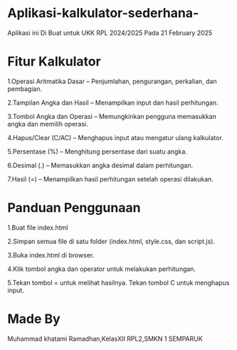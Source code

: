 # Aplikasi-kalkulator-sederhana-
Aplikasi ini Di Buat untuk UKK RPL 2024/2025 Pada 21 February 2025

# Fitur Kalkulator 
1.Operasi Aritmatika Dasar – Penjumlahan, pengurangan, perkalian, dan pembagian.

2.Tampilan Angka dan Hasil – Menampilkan input dan hasil perhitungan.

3.Tombol Angka dan Operasi – Memungkinkan pengguna memasukkan angka dan memilih operasi.

4.Hapus/Clear (C/AC) – Menghapus input atau mengatur ulang kalkulator.

5.Persentase (%) – Menghitung persentase dari suatu angka.

6.Desimal (.) – Memasukkan angka desimal dalam perhitungan.

7.Hasil (=) – Menampilkan hasil perhitungan setelah operasi dilakukan.

# Panduan Penggunaan 
1.Buat file index.html

2.Simpan semua file di satu folder (index.html, style.css, dan script.js).

3.Buka index.html di browser.

4.Klik tombol angka dan operator untuk melakukan perhitungan.

5.Tekan tombol = untuk melihat hasilnya.
Tekan tombol C untuk menghapus input.

# Made By
Muhammad khatami Ramadhan,KelasXII
RPL2,SMKN 1 SEMPARUK 






